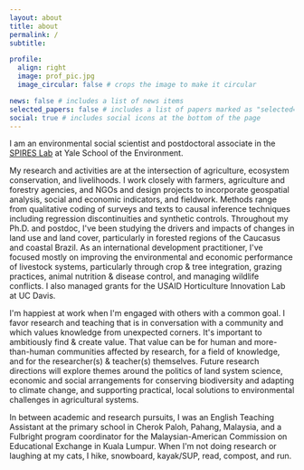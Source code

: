 ```yaml
---
layout: about
title: about
permalink: /
subtitle: 

profile:
  align: right
  image: prof_pic.jpg
  image_circular: false # crops the image to make it circular

news: false # includes a list of news items
selected_papers: false # includes a list of papers marked as "selected={true}"
social: true # includes social icons at the bottom of the page
---
```


I am an environmental social scientist and postdoctoral associate in the <a href="https://sanford-lab.github.io/">SPIRES Lab</a> at Yale School of the Environment.

My research and activities are at the intersection of agriculture, ecosystem conservation, and livelihoods. I work closely with farmers, agriculture and forestry agencies, and NGOs and design projects to incorporate geospatial analysis, social and economic indicators, and fieldwork. Methods range from qualitative coding of surveys and texts to causal inference techniques including regression discontinuities and synthetic controls. Throughout my Ph.D. and postdoc, I've been studying the drivers and impacts of changes in land use and land cover, particularly in forested regions of the Caucasus and coastal Brazil. As an international development practitioner, I've focused mostly on improving the environmental and economic performance of livestock systems, particularly through crop & tree integration, grazing practices, animal nutrition & disease control, and managing wildlife conflicts. I also managed grants for the USAID Horticulture Innovation Lab at UC Davis. 

I'm happiest at work when I'm engaged with others with a common goal. I favor research and teaching that is in conversation with a community and which values knowledge from unexpected corners. It's important to ambitiously find & create value. That value can be for human and more-than-human communities affected by research, for a field of knowledge, and for the researcher(s) & teacher(s) themselves.  Future research directions will explore themes around the politics of land system science, economic and social arrangements for conserving biodiversity and adapting to climate change, and supporting practical, local solutions to environmental challenges in agricultural systems. 

In between academic and research pursuits, I was an English Teaching Assistant at the primary school in Cherok Paloh, Pahang, Malaysia, and a Fulbright program coordinator for the Malaysian-American Commission on Educational Exchange in Kuala Lumpur. When I'm not doing research or laughing at my cats, I hike, snowboard, kayak/SUP, read, compost, and run.

